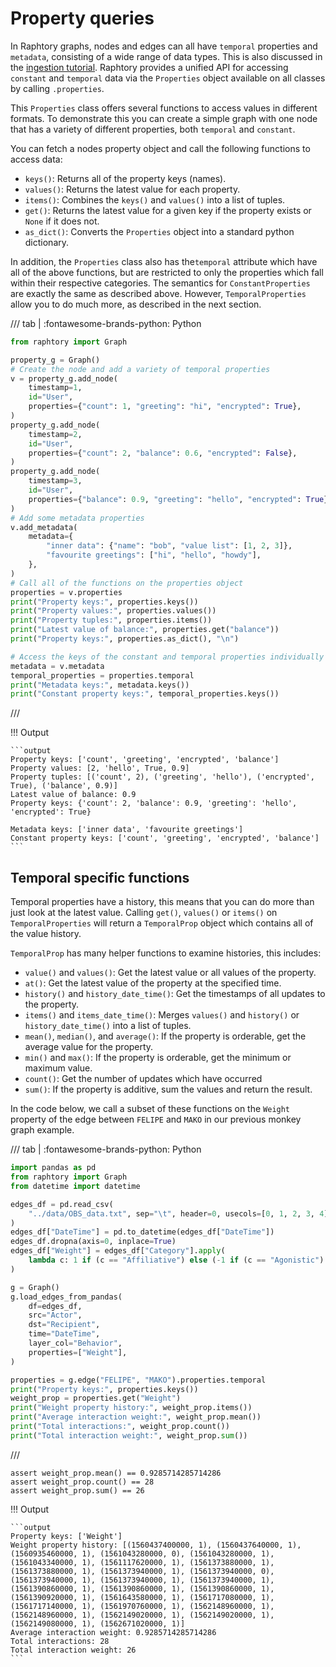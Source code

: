 # Property queries

In Raphtory graphs, nodes and edges can all have `temporal` properties and `metadata`, consisting of a wide range of
data types. This is also discussed in the [ingestion tutorial](../ingestion/2_direct-updates.md). Raphtory provides a
unified API for accessing `constant` and `temporal` data via the `Properties` object available on all classes by calling
`.properties`.

This `Properties` class offers several functions to access values in different formats. To demonstrate this you can
create a simple graph with one node that has a variety of different properties, both `temporal` and `constant`.

You can fetch a nodes property object and call the following functions to access data:

- `keys()`: Returns all of the property keys (names).
- `values()`: Returns the latest value for each property.
- `items()`: Combines the `keys()` and `values()` into a list of tuples.
- `get()`: Returns the latest value for a given key if the property exists or `None` if it does not.
- `as_dict()`: Converts the `Properties` object into a standard python dictionary.

In addition, the `Properties` class also has the`temporal` attribute which have all of the above functions, but are
restricted to only the properties which fall within their respective categories. The semantics for `ConstantProperties`
are exactly the same as described above. However, `TemporalProperties` allow you to do much more, as described in the
next section.

/// tab | :fontawesome-brands-python: Python

```python
from raphtory import Graph

property_g = Graph()
# Create the node and add a variety of temporal properties
v = property_g.add_node(
    timestamp=1,
    id="User",
    properties={"count": 1, "greeting": "hi", "encrypted": True},
)
property_g.add_node(
    timestamp=2,
    id="User",
    properties={"count": 2, "balance": 0.6, "encrypted": False},
)
property_g.add_node(
    timestamp=3,
    id="User",
    properties={"balance": 0.9, "greeting": "hello", "encrypted": True},
)
# Add some metadata properties
v.add_metadata(
    metadata={
        "inner data": {"name": "bob", "value list": [1, 2, 3]},
        "favourite greetings": ["hi", "hello", "howdy"],
    },
)
# Call all of the functions on the properties object
properties = v.properties
print("Property keys:", properties.keys())
print("Property values:", properties.values())
print("Property tuples:", properties.items())
print("Latest value of balance:", properties.get("balance"))
print("Property keys:", properties.as_dict(), "\n")

# Access the keys of the constant and temporal properties individually
metadata = v.metadata
temporal_properties = properties.temporal
print("Metadata keys:", metadata.keys())
print("Constant property keys:", temporal_properties.keys())
```

///

!!! Output

    ```output
    Property keys: ['count', 'greeting', 'encrypted', 'balance']
    Property values: [2, 'hello', True, 0.9]
    Property tuples: [('count', 2), ('greeting', 'hello'), ('encrypted', True), ('balance', 0.9)]
    Latest value of balance: 0.9
    Property keys: {'count': 2, 'balance': 0.9, 'greeting': 'hello', 'encrypted': True}  

    Metadata keys: ['inner data', 'favourite greetings']
    Constant property keys: ['count', 'greeting', 'encrypted', 'balance']
    ```

## Temporal specific functions

Temporal properties have a history, this means that you can do more than just look at the latest value. Calling `get()`,
`values()` or `items()` on `TemporalProperties` will return a `TemporalProp` object which contains all of the value
history.

`TemporalProp` has many helper functions to examine histories, this includes:

* `value()` and `values()`: Get the latest value or all values of the property.
* `at()`: Get the latest value of the property at the specified time.
* `history()` and `history_date_time()`: Get the timestamps of all updates to the property.
* `items()` and `items_date_time()`: Merges `values()` and `history()` or `history_date_time()` into a list of tuples.
* `mean()`, `median()`, and `average()`: If the property is orderable, get the average value for the property.
* `min()` and `max()`: If the property is orderable, get the minimum or maximum value.
* `count()`: Get the number of updates which have occurred
* `sum()`: If the property is additive, sum the values and return the result.

In the code below, we call a subset of these functions on the `Weight` property of the edge between `FELIPE` and `MAKO`
in our previous monkey graph example.

/// tab | :fontawesome-brands-python: Python

```python
import pandas as pd
from raphtory import Graph
from datetime import datetime

edges_df = pd.read_csv(
    "../data/OBS_data.txt", sep="\t", header=0, usecols=[0, 1, 2, 3, 4], parse_dates=[0]
)
edges_df["DateTime"] = pd.to_datetime(edges_df["DateTime"])
edges_df.dropna(axis=0, inplace=True)
edges_df["Weight"] = edges_df["Category"].apply(
    lambda c: 1 if (c == "Affiliative") else (-1 if (c == "Agonistic") else 0)
)

g = Graph()
g.load_edges_from_pandas(
    df=edges_df,
    src="Actor",
    dst="Recipient",
    time="DateTime",
    layer_col="Behavior",
    properties=["Weight"],
) 

properties = g.edge("FELIPE", "MAKO").properties.temporal
print("Property keys:", properties.keys())
weight_prop = properties.get("Weight")
print("Weight property history:", weight_prop.items())
print("Average interaction weight:", weight_prop.mean())
print("Total interactions:", weight_prop.count())
print("Total interaction weight:", weight_prop.sum())
```

///

```{.python continuation hide}
assert weight_prop.mean() == 0.9285714285714286
assert weight_prop.count() == 28
assert weight_prop.sum() == 26
```

!!! Output

    ```output
    Property keys: ['Weight']
    Weight property history: [(1560437400000, 1), (1560437640000, 1), (1560935460000, 1), (1561043280000, 0), (1561043280000, 1), (1561043340000, 1), (1561117620000, 1), (1561373880000, 1), (1561373880000, 1), (1561373940000, 1), (1561373940000, 0), (1561373940000, 1), (1561373940000, 1), (1561373940000, 1), (1561390860000, 1), (1561390860000, 1), (1561390860000, 1), (1561390920000, 1), (1561643580000, 1), (1561717080000, 1), (1561717140000, 1), (1561970760000, 1), (1562148960000, 1), (1562148960000, 1), (1562149020000, 1), (1562149020000, 1), (1562149080000, 1), (1562671020000, 1)]
    Average interaction weight: 0.9285714285714286
    Total interactions: 28
    Total interaction weight: 26
    ```

